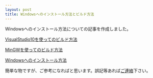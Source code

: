 ```yaml
---
layout: post
title: Windowsへのインストール方法とビルド方法
---
```

Windowsへのインストール方法についての記事を作成しました。

[VisualStudio10を使ってのビルド方法](/docs/build_windows_msvc.html)

[MinGWを使ってのビルド方法](/docs/build_windows_mingw.html)

[Windowsへのインストール方法](/docs/install_windows.html)

簡単な物ですが、ご参考になればと思います。誤記等あれば[ご連絡](https://github.com/vim-jp/vim-jp.github.com/issues)下さい。
